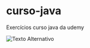 # curso-java
Exercícios curso java da udemy

![Texto Alternativo](https://i.pinimg.com/236x/7a/c5/1a/7ac51a290fd48af99250eb9da0414731.jpg)

